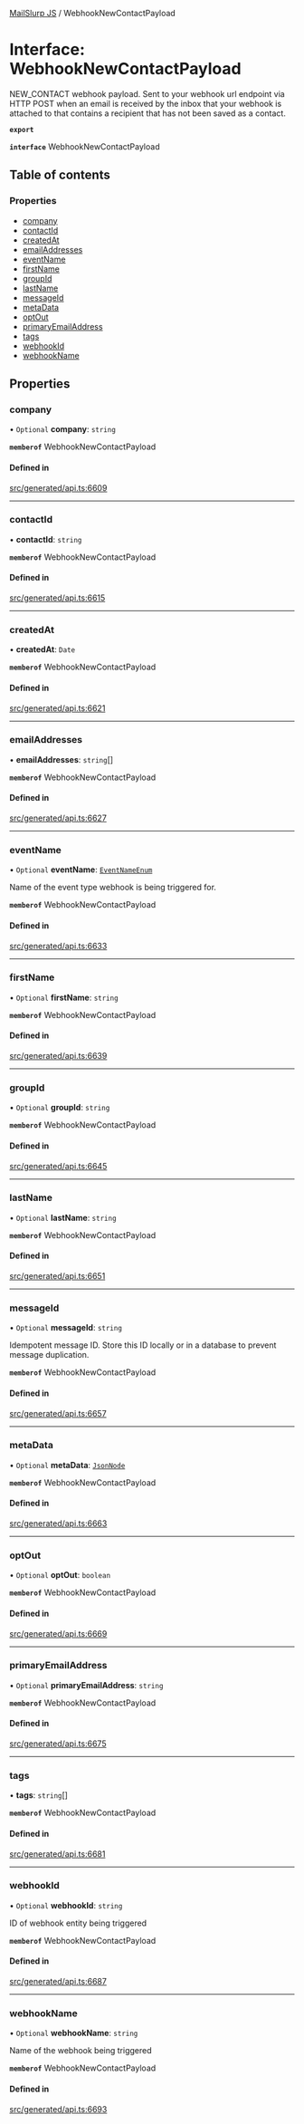 [MailSlurp JS](../README.md) / WebhookNewContactPayload

# Interface: WebhookNewContactPayload

NEW_CONTACT webhook payload. Sent to your webhook url endpoint via HTTP POST when an email is received by the inbox that your webhook is attached to that contains a recipient that has not been saved as a contact.

**`export`**

**`interface`** WebhookNewContactPayload

## Table of contents

### Properties

- [company](WebhookNewContactPayload.md#company)
- [contactId](WebhookNewContactPayload.md#contactid)
- [createdAt](WebhookNewContactPayload.md#createdat)
- [emailAddresses](WebhookNewContactPayload.md#emailaddresses)
- [eventName](WebhookNewContactPayload.md#eventname)
- [firstName](WebhookNewContactPayload.md#firstname)
- [groupId](WebhookNewContactPayload.md#groupid)
- [lastName](WebhookNewContactPayload.md#lastname)
- [messageId](WebhookNewContactPayload.md#messageid)
- [metaData](WebhookNewContactPayload.md#metadata)
- [optOut](WebhookNewContactPayload.md#optout)
- [primaryEmailAddress](WebhookNewContactPayload.md#primaryemailaddress)
- [tags](WebhookNewContactPayload.md#tags)
- [webhookId](WebhookNewContactPayload.md#webhookid)
- [webhookName](WebhookNewContactPayload.md#webhookname)

## Properties

### company

• `Optional` **company**: `string`

**`memberof`** WebhookNewContactPayload

#### Defined in

[src/generated/api.ts:6609](https://github.com/mailslurp/mailslurp-client/blob/5a5ba59/src/generated/api.ts#L6609)

___

### contactId

• **contactId**: `string`

**`memberof`** WebhookNewContactPayload

#### Defined in

[src/generated/api.ts:6615](https://github.com/mailslurp/mailslurp-client/blob/5a5ba59/src/generated/api.ts#L6615)

___

### createdAt

• **createdAt**: `Date`

**`memberof`** WebhookNewContactPayload

#### Defined in

[src/generated/api.ts:6621](https://github.com/mailslurp/mailslurp-client/blob/5a5ba59/src/generated/api.ts#L6621)

___

### emailAddresses

• **emailAddresses**: `string`[]

**`memberof`** WebhookNewContactPayload

#### Defined in

[src/generated/api.ts:6627](https://github.com/mailslurp/mailslurp-client/blob/5a5ba59/src/generated/api.ts#L6627)

___

### eventName

• `Optional` **eventName**: [`EventNameEnum`](../enums/WebhookNewContactPayload.EventNameEnum.md)

Name of the event type webhook is being triggered for.

**`memberof`** WebhookNewContactPayload

#### Defined in

[src/generated/api.ts:6633](https://github.com/mailslurp/mailslurp-client/blob/5a5ba59/src/generated/api.ts#L6633)

___

### firstName

• `Optional` **firstName**: `string`

**`memberof`** WebhookNewContactPayload

#### Defined in

[src/generated/api.ts:6639](https://github.com/mailslurp/mailslurp-client/blob/5a5ba59/src/generated/api.ts#L6639)

___

### groupId

• `Optional` **groupId**: `string`

**`memberof`** WebhookNewContactPayload

#### Defined in

[src/generated/api.ts:6645](https://github.com/mailslurp/mailslurp-client/blob/5a5ba59/src/generated/api.ts#L6645)

___

### lastName

• `Optional` **lastName**: `string`

**`memberof`** WebhookNewContactPayload

#### Defined in

[src/generated/api.ts:6651](https://github.com/mailslurp/mailslurp-client/blob/5a5ba59/src/generated/api.ts#L6651)

___

### messageId

• `Optional` **messageId**: `string`

Idempotent message ID. Store this ID locally or in a database to prevent message duplication.

**`memberof`** WebhookNewContactPayload

#### Defined in

[src/generated/api.ts:6657](https://github.com/mailslurp/mailslurp-client/blob/5a5ba59/src/generated/api.ts#L6657)

___

### metaData

• `Optional` **metaData**: [`JsonNode`](JsonNode.md)

**`memberof`** WebhookNewContactPayload

#### Defined in

[src/generated/api.ts:6663](https://github.com/mailslurp/mailslurp-client/blob/5a5ba59/src/generated/api.ts#L6663)

___

### optOut

• `Optional` **optOut**: `boolean`

**`memberof`** WebhookNewContactPayload

#### Defined in

[src/generated/api.ts:6669](https://github.com/mailslurp/mailslurp-client/blob/5a5ba59/src/generated/api.ts#L6669)

___

### primaryEmailAddress

• `Optional` **primaryEmailAddress**: `string`

**`memberof`** WebhookNewContactPayload

#### Defined in

[src/generated/api.ts:6675](https://github.com/mailslurp/mailslurp-client/blob/5a5ba59/src/generated/api.ts#L6675)

___

### tags

• **tags**: `string`[]

**`memberof`** WebhookNewContactPayload

#### Defined in

[src/generated/api.ts:6681](https://github.com/mailslurp/mailslurp-client/blob/5a5ba59/src/generated/api.ts#L6681)

___

### webhookId

• `Optional` **webhookId**: `string`

ID of webhook entity being triggered

**`memberof`** WebhookNewContactPayload

#### Defined in

[src/generated/api.ts:6687](https://github.com/mailslurp/mailslurp-client/blob/5a5ba59/src/generated/api.ts#L6687)

___

### webhookName

• `Optional` **webhookName**: `string`

Name of the webhook being triggered

**`memberof`** WebhookNewContactPayload

#### Defined in

[src/generated/api.ts:6693](https://github.com/mailslurp/mailslurp-client/blob/5a5ba59/src/generated/api.ts#L6693)
